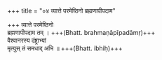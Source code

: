 +++
title = "०४ व्यात्ते परमेष्ठिनो ब्रह्मणापीपदाम"

+++
व्यात्ते परमेष्ठिनो  
ब्रह्मणापीपदाम तम् । +++(Bhatt. brahmaṇāpīpadāmṛ)+++  
वैश्वानरस्य दंष्ट्राभ्यां  
मृत्युस् तं समधाद् अभि ॥ +++(Bhatt. ibhiḥ)+++